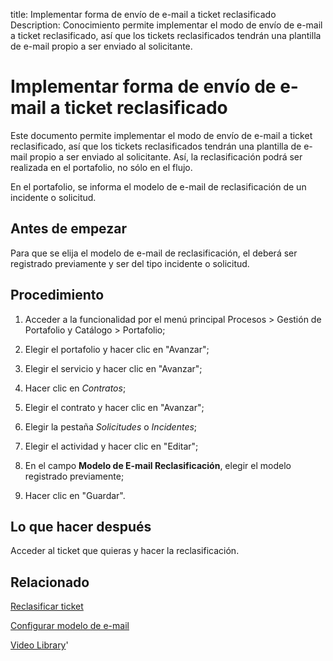 title: Implementar forma de envío de e-mail a ticket reclasificado
Description: Conocimiento permite implementar el modo de envío de e-mail a ticket reclasificado, así que los tickets reclasificados tendrán una plantilla de e-mail propio a ser enviado al solicitante.
# Implementar forma de envío de e-mail a ticket reclasificado


Este documento permite implementar el modo de envío de e-mail a ticket
reclasificado, así que los tickets reclasificados tendrán una plantilla de
e-mail propio a ser enviado al solicitante. Así, la reclasificación podrá ser
realizada en el portafolio, no sólo en el flujo.

En el portafolio, se informa el modelo de e-mail de reclasificación de un
incidente o solicitud.

Antes de empezar
--------------------

Para que se elija el modelo de e-mail de reclasificación, el deberá ser
registrado previamente y ser del tipo incidente o solicitud.

Procedimiento
-----------------

1.  Acceder a la funcionalidad por el menú principal Procesos \> Gestión de
    Portafolio y Catálogo \> Portafolio;

2.  Elegir el portafolio y hacer clic en "Avanzar";

3.  Elegir el servicio y hacer clic en "Avanzar";

4.  Hacer clic en *Contratos*;

5.  Elegir el contrato y hacer clic en "Avanzar";

6.  Elegir la pestaña *Solicitudes* o *Incidentes*;

7.  Elegir el actividad y hacer clic en "Editar";

8.  En el campo **Modelo de E-mail Reclasificación**, elegir el modelo registrado previamente;

9.  Hacer clic en "Guardar".

Lo que hacer después
------------------------

Acceder al ticket que quieras y hacer la reclasificación.



Relacionado
-------

[Reclasificar ticket](/es-es/citsmart-platform-9/processes/tickets/use/reclassify-ticket.html)

[Configurar modelo de e-mail](/es-es/citsmart-platform-9/platform-administration/email-settings/email-templates-configure-email-template.html)

<i class='fa fa-youtube-play  fa-2x' style='color:#97ce17;vertical-align: middle;'> </i> [Video Library](https://www.youtube.com/playlist?list=PLB5qK2uzf2ROUXdrTeH-_n6tXmG4oPtoz)'

<!-- !!! tip "About"

    <b>Product/Version:</b> CITSmart | 8.00 &nbsp;&nbsp;
    <b>Updated:</b>01/24/2021 - Anna Martins
